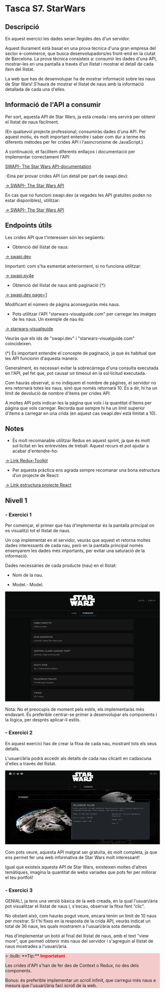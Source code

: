 # Tasca S7. StarWars

## Descripció

En aquest exercici les dades seran llegides des d'un servidor.

Aquest lliurament està basat en una prova tècnica d'una gran empresa del sector e-commerce, que busca desenvolupadors/es front-end en la ciutat de Barcelona. La prova tècnica consisteix a: consumir les dades d'una API, mostrar-les en una pantalla a través d'un llistat i mostrar el detall de cada ítem del llistat.

La web que has de desenvolupar ha de mostrar informació sobre les naus de Star Wars! S'haurà de mostrar el llistat de naus amb la informació detallada de cada una d'elles.

## Informació de l'API a consumir

Per sort, aquesta API de Star Wars, ja està creada i ens servirà per obtenir el llistat de naus fàcilment.

(En qualsevol projecte professional, consumiràs dades d'una API. Per aquest motiu, és molt important entendre i saber com dur a terme els diferents mètodes per fer crides API i l'asincronisme de JavaScript.)

A continuació, et facilitem diferents enllaços i documentació per implementar correctament l'API:

[SWAPI- The Star Wars API-documentation](https://swapi.dev/documentation)

-Eina per provar crides API (un detall per part de swapi.dev):

[-> SWAPI- The Star Wars API](https://swapi.dev/)

En cas que no funcioni swapi.dev (a vegades les API gratuïtes poden no estar disponibles), utilitzar:

[-> SWAPI- The Star Wars API](https://swapi.py4e.com/)

## Endpoints útils

Les crides API que t'interessen són les següents:

- Obtenció del llistat de naus:


[-> swapi.dev](https://swapi.dev/api/starships)

Important: com s'ha esmentat anteriorment, si no funciona utilitzar:

[-> swapi.py4e](https://swapi.py4e.com/api/starships/)

- Obtenció del llistat de naus amb paginació (*):

[-> swapi.dev page=1](https://swapi.dev/api/starships/?page=1)

Modificant el número de pàgina aconseguiràs més naus.

- Pots utilitzar l'API "starwars-visualguide.com" per carregar les imatges de les naus. Un exemple de nau és:

[-> starwars-visualguide](https://starwars-visualguide.com/assets/img/starships/5.jpg)

Veuràs que els ids de "swapi.dev" i "starwars-visualguide.com" coincideixen.

(*) És important entendre el concepte de paginació, ja que és habitual que les API funcionin d'aquesta manera.

Generalment, és necessari evitar la sobrecàrrega d'una consulta executada en l'API, pel fet que, pot causar un timeout en la sol·licitud executada.

Com hauràs observat, si no indiquem el nombre de pàgines, el servidor no ens retornarà totes les naus, sinó que només retornarà 10. És a dir, hi ha un límit de devolució de nombre d'ítems per crides API.

A moltes API pots indicar-les la pàgina que vols i la quantitat d'ítems per pàgina que vols carregar. Recorda que sempre hi ha un límit superior d'ítems a carregar en una crida (en aquest cas swapi.dev està limitat a 10).

## Notes

- És molt recomanable utilitzar Redux en aquest sprint, ja que és molt sol·licitat en les entrevistes de treball. Aquest recurs et pot ajudar a acabar d'entendre-ho:

[-> Link Redux-Toolkit](https://medium.com/@diego.coder/implementando-redux-en-react-js-redux-toolkit-86b82219584a)

- Per aquesta pràctica ens agrada sempre recomanar una bona estructura d’un projecte de React:

[-> Link estructura projecte React](https://github.com/alan2207/bulletproof-react/blob/master/docs/project-structure.md)

## Nivell 1

### - Exercici 1

Per començar, el primer que has d'implementar és la pantalla principal on es visualitzi tot el llistat de naus.

Un cop implementat en el servidor, veuràs que aquest et retorna moltes dades interessants de cada nau, però en la pantalla principal només ensenyarem les dades més importants, per evitar una saturació de la informació.

Dades necessàries de cada producte (nau) en el llistat:

- Nom de la nau.

- Model.- Model.

![Exercici 1](public/images/Imatge1S7.png)

Nota: No et preocupis de moment pels estils, els implementaràs més endavant. És preferible centrar-se primer a desenvolupar els components i la lògica, per després aplicar-li estils.

### - Exercici 2

En aquest exercici has de crear la fitxa de cada nau, mostrant tots els seus detalls.

L'usuari/ària podrà accedir als detalls de cada nau clicant en cadascuna d'elles a través del llistat.

![Exercici 2](public/images/Imatge2S7.png)

Com pots veure, aquesta API malgrat ser gratuïta, és molt completa, ja que ens permet fer una web informativa de Star Wars molt interessant!

Igual que existeix aquesta API de Star Wars, existeixen moltes d'altres temàtiques, imagina la quantitat de webs variades que pots fer per millorar el teu portfoli!

### - Exercici 3

GENIAL!, ja tens una versió bàsica de la web creada, en la qual l'usuari/ària pot visualitzar el llistat de naus i, s'escau, observar la fitxa fent “clic”.

No obstant això, com hauràs pogut veure, encara tenim un límit de 10 naus per mostrar. Si t'hi fixes en la resposta de la crida API, veuràs indicat un total de 36 naus, les quals mostrarem a l'usuari/ària sota demanda.

Has d'implementar un botó al final del llistat de naus, amb el text "view more", que permeti obtenir més naus del servidor i s'agreguin al llistat de naus mostrades a l'usuari/ària.

<div style="background: rgba(200,0,0,.2)">
> :bulb: **Tip:** <strong style="color:red">Importatant</strong>

Les crides d'API s'han de fer des de Context o Redux, no des dels components.

Bonus: és preferible implementar un scroll infinit, que carregui més naus a mesura que l'usuari/ària faci scroll de la web.
</div>
